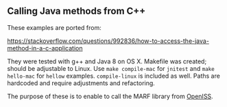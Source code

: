 ## Calling Java methods from C++ ##

These examples are ported from:

https://stackoverflow.com/questions/992836/how-to-access-the-java-method-in-a-c-application

They were tested with g++ and Java 8 on OS X. Makefile was created; should be adjustable to Linux.
Use `make compile-mac` for `jnitest` and `make hello-mac` for `hellow` examples.
`compile-linux` is included as well. Paths are hardcoded and require adjustments and refactoring.

The purpose of these is to enable to call the MARF library from [OpenISS](https://github.com/OpenISS/OpenISS).
